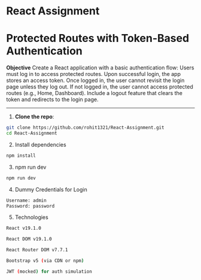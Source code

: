 # React Assignment 
# Protected Routes with Token-Based Authentication
**Objective**
Create a React application with a basic authentication flow:
Users must log in to access protected routes.
Upon successful login, the app stores an access token.
Once logged in, the user cannot revisit the login page unless they log out.
If not logged in, the user cannot access protected routes (e.g., Home, Dashboard).
Include a logout feature that clears the token and redirects to the login page.

---


1. **Clone the repo**:

```bash
git clone https://github.com/rohit1321/React-Assignment.git
cd React-Assignment
```
2. Install dependencies
```bash
npm install
```
3. npm run dev
```bash
npm run dev
```
4. Dummy Credentials for Login
```bash
Username: admin
Password: password
```
5. Technologies 
```bash
React v19.1.0

React DOM v19.1.0

React Router DOM v7.7.1

Bootstrap v5 (via CDN or npm)

JWT (mocked) for auth simulation



